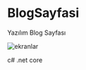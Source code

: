 # BlogSayfasi
 Yazılım Blog Sayfası
 
 ![ekranlar](https://github.com/nurcanaksu/Template/blob/main/proje/c%23proje1.PNG)
 
 
 
 c# .net core 
